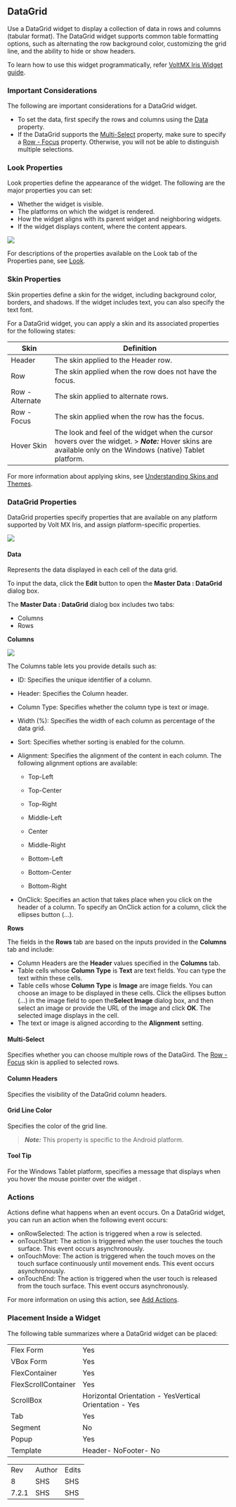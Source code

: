                           


DataGrid
--------

Use a DataGrid widget to display a collection of data in rows and columns (tabular format). The DataGrid widget supports common table formatting options, such as alternating the row background color, customizing the grid line, and the ability to hide or show headers.

To learn how to use this widget programmatically, refer [VoltMX Iris Widget guide](../../../Iris/iris_widget_prog_guide/Content/DataGrid.md).

### Important Considerations

The following are important considerations for a DataGrid widget.

*   To set the data, first specify the rows and columns using the [Data](#data) property.
*   If the DataGrid supports the [Multi-Select](#multi-select) property, make sure to specify a [Row - Focus](#multi-select) property. Otherwise, you will not be able to distinguish multiple selections.
    

### Look Properties

Look properties define the appearance of the widget. The following are the major properties you can set:

*   Whether the widget is visible.
*   The platforms on which the widget is rendered.
*   How the widget aligns with its parent widget and neighboring widgets.
*   If the widget displays content, where the content appears.

![](Resources/Images/DataGrid.png)

For descriptions of the properties available on the Look tab of the Properties pane, see [Look](Look.md#Flex).

### Skin Properties

Skin properties define a skin for the widget, including background color, borders, and shadows. If the widget includes text, you can also specify the text font.

For a DataGrid widget, you can apply a skin and its associated properties for the following states:

  
| Skin | Definition |
| --- | --- |
| Header | The skin applied to the Header row. |
| Row | The skin applied when the row does not have the focus. |
| Row - Alternate | The skin applied to alternate rows. |
| Row - Focus | The skin applied when the row has the focus. |
| Hover Skin | The look and feel of the widget when the cursor hovers over the widget. > **_Note:_** Hover skins are available only on the Windows (native) Tablet platform. |

For more information about applying skins, see [Understanding Skins and Themes](Customizing_the_Look_and_Feel_with_Skins.md).

### DataGrid Properties

DataGrid properties specify properties that are available on any platform supported by Volt MX Iris, and assign platform-specific properties.

![](Resources/Images/dataguide_wsp.png)

#### Data

Represents the data displayed in each cell of the data grid.

To input the data, click the **Edit** button to open the **Master Data : DataGrid** dialog box.

The **Master Data : DataGrid** dialog box includes two tabs:

*   Columns
*   Rows

**Columns**

![](Resources/Images/dataGrid_col_692x256.png)

The Columns table lets you provide details such as:

*   ID: Specifies the unique identifier of a column.
*   Header: Specifies the Column header.
*   Column Type: Specifies whether the column type is text or image.
*   Width (%): Specifies the width of each column as percentage of the data grid.
*   Sort: Specifies whether sorting is enabled for the column.
*   Alignment: Specifies the alignment of the content in each column. The following alignment options are available:
    *   Top-Left
        
    *   Top-Center
    *   Top-Right
    *   Middle-Left
    *   Center
        
    *   Middle-Right
    *   Bottom-Left
    *   Bottom-Center
        
    *   Bottom-Right
        
*   OnClick: Specifies an action that takes place when you click on the header of a column. To specify an OnClick action for a column, click the ellipses button (...).

**Rows**

The fields in the **Rows** tab are based on the inputs provided in the **Columns** tab and include:

*   Column Headers are the **Header** values specified in the **Columns** tab.
*   Table cells whose **Column Type** is **Text** are text fields. You can type the text within these cells.
*   Table cells whose **Column Type** is **Image** are image fields. You can choose an image to be displayed in these cells. Click the ellipses button (...) in the image field to open the**Select Image** dialog box, and then select an image or provide the URL of the image and click **OK**. The selected image displays in the cell.
*   The text or image is aligned according to the **Alignment** setting.

#### Multi-Select

Specifies whether you can choose multiple rows of the DataGird. The [Row - Focus](#Specifies) skin is applied to selected rows.

#### Column Headers

Specifies the visibility of the DataGrid column headers.

#### Grid Line Color

Specifies the color of the grid line.

> **_Note:_** This property is specific to the Android platform.

#### Tool Tip

For the Windows Tablet platform, specifies a message that displays when you hover the mouse pointer over the widget .

### Actions

Actions define what happens when an event occurs. On a DataGrid widget, you can run an action when the following event occurs:

*   onRowSelected: The action is triggered when a row is selected.
*   onTouchStart: The action is triggered when the user touches the touch surface. This event occurs asynchronously.
*   onTouchMove: The action is triggered when the touch moves on the touch surface continuously until movement ends. This event occurs asynchronously.
*   onTouchEnd: The action is triggered when the user touch is released from the touch surface. This event occurs asynchronously.

For more information on using this action, see [Add Actions](working_with_Action_Editor.md).

### Placement Inside a Widget

The following table summarizes where a DataGrid widget can be placed:

<table style="mc-table-style: url('Resources/TableStyles/Basic.css');" class="TableStyle-Basic" cellspacing="0"><colgroup><col class="TableStyle-Basic-Column-Column1"> <col class="TableStyle-Basic-Column-Column1"></colgroup><tbody><tr class="TableStyle-Basic-Body-Body1"><td class="TableStyle-Basic-BodyE-Column1-Body1">Flex Form</td><td class="TableStyle-Basic-BodyD-Column1-Body1">Yes</td></tr><tr class="TableStyle-Basic-Body-Body1"><td class="TableStyle-Basic-BodyE-Column1-Body1">VBox Form</td><td class="TableStyle-Basic-BodyD-Column1-Body1">Yes</td></tr><tr class="TableStyle-Basic-Body-Body1"><td class="TableStyle-Basic-BodyE-Column1-Body1">FlexContainer</td><td class="TableStyle-Basic-BodyD-Column1-Body1">Yes</td></tr><tr class="TableStyle-Basic-Body-Body1"><td class="TableStyle-Basic-BodyE-Column1-Body1">FlexScrollContainer</td><td class="TableStyle-Basic-BodyD-Column1-Body1">Yes</td></tr><tr class="TableStyle-Basic-Body-Body1"><td class="TableStyle-Basic-BodyE-Column1-Body1">ScrollBox</td><td class="TableStyle-Basic-BodyD-Column1-Body1">Horizontal Orientation - YesVertical Orientation - Yes</td></tr><tr class="TableStyle-Basic-Body-Body1"><td class="TableStyle-Basic-BodyE-Column1-Body1">Tab</td><td class="TableStyle-Basic-BodyD-Column1-Body1">Yes</td></tr><tr class="TableStyle-Basic-Body-Body1"><td class="TableStyle-Basic-BodyE-Column1-Body1">Segment</td><td class="TableStyle-Basic-BodyD-Column1-Body1">No</td></tr><tr class="TableStyle-Basic-Body-Body1"><td class="TableStyle-Basic-BodyE-Column1-Body1">Popup</td><td class="TableStyle-Basic-BodyD-Column1-Body1">Yes</td></tr><tr class="TableStyle-Basic-Body-Body1"><td class="TableStyle-Basic-BodyB-Column1-Body1">Template&nbsp;</td><td class="TableStyle-Basic-BodyA-Column1-Body1">Header- NoFooter- No</td></tr></tbody></table>

<table style="margin-left: 0;margin-right: auto;mc-table-style: url]('Resources/TableStyles/RevisionTable.css');" class="TableStyle-RevisionTable" cellspacing="0" data-mc-conditions="Default.md5 Only"><colgroup><col class="TableStyle-RevisionTable-Column-Column1" style="width: 26px;"> <col class="TableStyle-RevisionTable-Column-Column1"> <col class="TableStyle-RevisionTable-Column-Column1"></colgroup><tbody><tr class="TableStyle-RevisionTable-Body-Body1"><td class="TableStyle-RevisionTable-BodyE-Column1-Body1" data-mc-conditions="Default.HTML5 Only">Rev</td><td class="TableStyle-RevisionTable-BodyE-Column1-Body1" data-mc-conditions="Default.HTML5 Only">Author</td><td class="TableStyle-RevisionTable-BodyD-Column1-Body1" data-mc-conditions="Default.HTML5 Only">Edits</td></tr><tr class="TableStyle-RevisionTable-Body-Body1"><td class="TableStyle-RevisionTable-BodyE-Column1-Body1" data-mc-conditions="Default.HTML5 Only">8</td><td class="TableStyle-RevisionTable-BodyE-Column1-Body1" data-mc-conditions="Default.HTML5 Only">SHS</td><td class="TableStyle-RevisionTable-BodyD-Column1-Body1" data-mc-conditions="Default.HTML5 Only">SHS</td></tr><tr class="TableStyle-RevisionTable-Body-Body1"><td class="TableStyle-RevisionTable-BodyB-Column1-Body1" data-mc-conditions="Default.HTML5 Only">7.2.1</td><td class="TableStyle-RevisionTable-BodyB-Column1-Body1" data-mc-conditions="Default.HTML5 Only">SHS</td><td class="TableStyle-RevisionTable-BodyA-Column1-Body1" data-mc-conditions="Default.HTML5 Only">SHS</td></tr></tbody></table>
